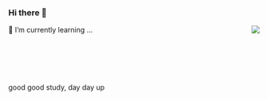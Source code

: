 ### Hi there 👋

<!--
**SaneHe/SaneHe** is a ✨ _special_ ✨ repository because its `README.md` (this file) appears on your GitHub profile.

Here are some ideas to get you started:

- 🔭 I’m currently working on ...
- 
- 👯 I’m looking to collaborate on ...
- 🤔 I’m looking for help with ...
- 💬 Ask me about ...
- 📫 How to reach me: ...
- 😄 Pronouns: ...
- ⚡ Fun fact: ...
-->

<a style="display:block" href="https://github.com/anuraghazra/github-readme-stats">
  <img align="right" src="https://github-readme-stats.vercel.app/api?username=SaneHe&theme=dark&show_icons=true&hide_title=true" />
</a>

<!-- <a style="display:block" href="https://github.com/anuraghazra/github-readme-stats">
  <img align="right" src="https://github-readme-stats.vercel.app/api/top-langs/?username=SaneHe&theme=dark" />
</a> -->

🌱 I’m currently learning ...

<br/><br/><br/><br/><br/>
good good study, day day up
